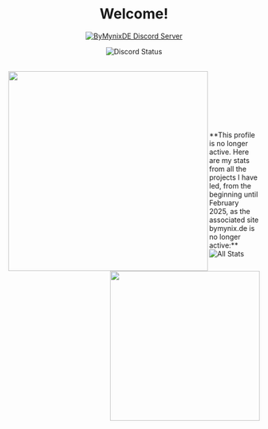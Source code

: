 <p>
  <h1 align="center"><b>Welcome!</b></h1>
</p>
<p align="center">
    <a href="https://bymynix.de/discord/"><img alt="ByMynixDE Discord Server" src="https://img.shields.io/discord/1043508603191042048?label=Discord&logo=Discord"></a> 
</p>
<p align="center">
<img alt="Discord Status" src="https://discord.c99.nl/widget/theme-3/852594580033110024.png" />
</p>
<br>
<a>
  <img align="left" width="400" src="https://github-readme-stats-sigma-five.vercel.app/api?username=ByMynix&show_icons=true&hide_border=true&theme=tokyonight">
  <img align="right" width="300" src="https://github-readme-stats-sigma-five.vercel.app/api/top-langs/?username=ByMynix&hide_border=true&theme=tokyonight&layout=compact&hide=batchfile">
</a>
<br>
<br>
<br>
<br>
<br>
<br>
<br>
**This profile is no longer active. Here are my stats from all the projects I have led, from the beginning until February 2025, as the associated site bymynix.de is no longer active:**

<img alt="All Stats" src="https://s20.directupload.net/images/250203/aeqpflj8.png" />
